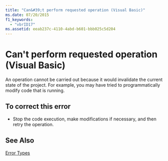 ```yaml
---
title: "Can&#39;t perform requested operation (Visual Basic)"
ms.date: 07/20/2015
f1_keywords: 
  - "vbrID17"
ms.assetid: eeab237c-4110-4abd-b601-bbb025c5d204
---
```

# Can&#39;t perform requested operation (Visual Basic)
An operation cannot be carried out because it would invalidate the current state of the project. For example, you may have tried to programmatically modify code that is running.  
  
## To correct this error  
  
- Stop the code execution, make modifications if necessary, and then retry the operation.  
  
## See Also  
 [Error Types](../../visual-basic/programming-guide/language-features/error-types.md)
